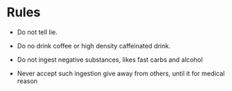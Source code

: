 # Rules

- Do not tell lie.
  
- Do no drink coffee or high density caffeinated drink.

- Do not ingest negative substances, likes fast carbs and alcohol

- Never accept such ingestion give away from others, until it for medical reason